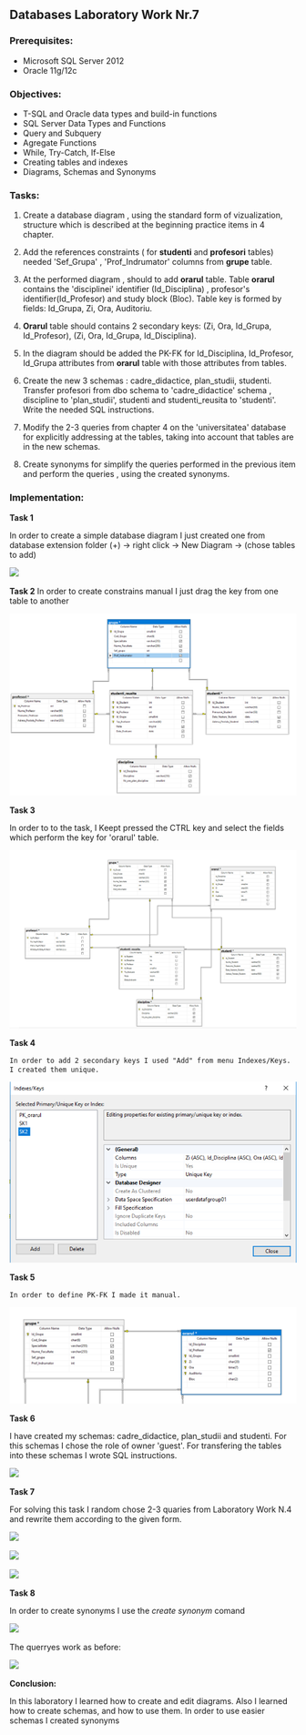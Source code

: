 ## Databases Laboratory Work Nr.7


### Prerequisites:
  - Microsoft SQL Server 2012
  - Oracle 11g/12c

### Objectives:
  - T-SQL and Oracle data types and build-in functions
  - SQL Server Data Types and Functions
  - Query and Subquery
  - Agregate Functions
  - While, Try-Catch, If-Else
  - Creating tables and indexes
  - Diagrams, Schemas and Synonyms
  
 ### Tasks: 
 
 1. Create a database diagram , using the standard form of vizualization, structure which is described at the beginning practice items in
 4 chapter. 
 
 2. Add the references constraints ( for **studenti** and **profesori** tables) needed 'Sef_Grupa' , 'Prof_Indrumator' columns from **grupe** table. 
 
 3. At the performed diagram , should to add **orarul** table. Table **orarul** contains the 'disciplinei' identifier (Id_Disciplina) , profesor's identifier(Id_Profesor) and study block (Bloc). Table key is formed by fields: Id_Grupa, Zi, Ora, Auditoriu. 
 
 4. **Orarul** table should contains 2 secondary keys: (Zi, Ora, Id_Grupa, Id_Profesor), (Zi, Ora, Id_Grupa, Id_Disciplina). 
 
 5. In the diagram should be added the PK-FK for Id_Disciplina, Id_Profesor, Id_Grupa attributes from **orarul** table with those attributes from tables. 
 
 6. Create the new 3 schemas : cadre_didactice, plan_studii, studenti. Transfer profesori from dbo schema to 'cadre_didactice' schema , discipline to 'plan_studii', studenti and studenti_reusita to 'studenti'. Write the needed SQL instructions. 
 
 7. Modify the 2-3 queries from chapter 4 on the 'universitatea' database for explicitly addressing at the tables, taking into account that tables are in the new schemas. 
 
 8. Create synonyms for simplify the queries performed in the previous item and perform the queries , using the created synonyms. 
 
 ### Implementation:
 
 **Task 1** 
 
 In order to create a simple database diagram I just created one from database extension folder (+) -> right click -> New Diagram -> (chose tables to add)
 
 ![](https://github.com/MihaiGaidau/BDC_Labs/blob/master/lab7/screens/ex1.jpg) 
 
 **Task 2** 
 In order to create constrains manual I just drag the key from one table to another
 
 
 ![](https://github.com/MihaiGaidau/BDC_Labs/blob/master/lab7/screens/Task2.PNG) 
 
 **Task 3** 
 
 In order to to the task, I Keept pressed the CTRL key and select the fields which perform the key for 'orarul' table. 
 
  ![](https://github.com/MihaiGaidau/BDC_Labs/blob/master/lab7/screens/Task3.PNG) 
  
 **Task 4** 

    In order to add 2 secondary keys I used "Add" from menu Indexes/Keys. I created them unique.
  
   ![](https://github.com/MihaiGaidau/BDC_Labs/blob/master/lab7/screens/Task4.PNG)
   
**Task 5**  

    In order to define PK-FK I made it manual.


 ![](https://github.com/MihaiGaidau/BDC_Labs/blob/master/lab7/screens/Task5.PNG) 
 
**Task 6** 

 I have created my schemas: cadre_didactice, plan_studii and studenti. For this schemas I chose the role of owner 'guest'. For transfering the tables into these schemas I wrote SQL instructions. 

 ![](https://github.com/MihaiGaidau/BDC_Labs/blob/master/lab7/screens/task6) 
 

 
 **Task 7** 
 
 For solving this task I random chose 2-3 quaries from Laboratory Work N.4 and rewrite them according to the given form. 
 
  ![](https://github.com/MihaiGaidau/BDC_Labs/blob/master/lab7/screens/task7_1) 
  
  ![](https://github.com/MihaiGaidau/BDC_Labs/blob/master/lab7/screens/task7_2)
  
  ![](https://github.com/MihaiGaidau/BDC_Labs/blob/master/lab7/screens/task7_3) 
  
 **Task 8** 
 
 In order to create synonyms I use the *create synonym* comand
 

![](https://github.com/MihaiGaidau/BDC_Labs/blob/master/lab7/screens/task8_1)


The querryes work as before:

![](https://github.com/MihaiGaidau/BDC_Labs/blob/master/lab7/screens/task8_2) 



**Conclusion:** 

In this laboratory I learned how to create and edit diagrams. Also I learned how to create schemas, and how to use them. In order to use easier schemas I created synonyms